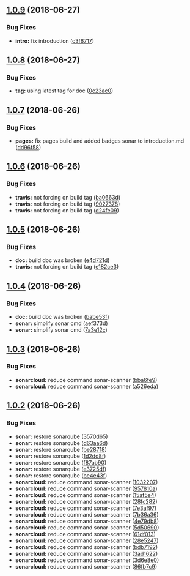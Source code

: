 ## [1.0.9](https://github.com/yeutech-lab/accept-dot-path/compare/v1.0.8...v1.0.9) (2018-06-27)


### Bug Fixes

* **intro:** fix introduction ([c3f6717](https://github.com/yeutech-lab/accept-dot-path/commit/c3f6717))

## [1.0.8](https://github.com/yeutech-lab/accept-dot-path/compare/v1.0.7...v1.0.8) (2018-06-27)


### Bug Fixes

* **tag:** using latest tag for doc ([0c23ac0](https://github.com/yeutech-lab/accept-dot-path/commit/0c23ac0))

## [1.0.7](https://github.com/yeutech-lab/accept-dot-path/compare/v1.0.6...v1.0.7) (2018-06-26)


### Bug Fixes

* **pages:** fix pages build and added badges sonar to introduction.md ([dd96f58](https://github.com/yeutech-lab/accept-dot-path/commit/dd96f58))

## [1.0.6](https://github.com/yeutech-lab/accept-dot-path/compare/v1.0.5...v1.0.6) (2018-06-26)


### Bug Fixes

* **travis:** not forcing on build tag ([ba0663d](https://github.com/yeutech-lab/accept-dot-path/commit/ba0663d))
* **travis:** not forcing on build tag ([9027378](https://github.com/yeutech-lab/accept-dot-path/commit/9027378))
* **travis:** not forcing on build tag ([d24fe09](https://github.com/yeutech-lab/accept-dot-path/commit/d24fe09))

## [1.0.5](https://github.com/yeutech-lab/accept-dot-path/compare/v1.0.4...v1.0.5) (2018-06-26)


### Bug Fixes

* **doc:** build doc was broken ([e4d721d](https://github.com/yeutech-lab/accept-dot-path/commit/e4d721d))
* **travis:** not forcing on build tag ([e182ce3](https://github.com/yeutech-lab/accept-dot-path/commit/e182ce3))

## [1.0.4](https://github.com/yeutech-lab/accept-dot-path/compare/v1.0.3...v1.0.4) (2018-06-26)


### Bug Fixes

* **doc:** build doc was broken ([babe53f](https://github.com/yeutech-lab/accept-dot-path/commit/babe53f))
* **sonar:** simplify sonar cmd ([aef373d](https://github.com/yeutech-lab/accept-dot-path/commit/aef373d))
* **sonar:** simplify sonar cmd ([7a3e12c](https://github.com/yeutech-lab/accept-dot-path/commit/7a3e12c))

## [1.0.3](https://github.com/yeutech-lab/accept-dot-path/compare/v1.0.2...v1.0.3) (2018-06-26)


### Bug Fixes

* **sonarcloud:** reduce command sonar-scanner ([bba6fe9](https://github.com/yeutech-lab/accept-dot-path/commit/bba6fe9))
* **sonarcloud:** reduce command sonar-scanner ([a526eda](https://github.com/yeutech-lab/accept-dot-path/commit/a526eda))

## [1.0.2](https://github.com/yeutech-lab/accept-dot-path/compare/v1.0.1...v1.0.2) (2018-06-26)


### Bug Fixes

* **sonar:** restore sonarqube ([3570d65](https://github.com/yeutech-lab/accept-dot-path/commit/3570d65))
* **sonar:** restore sonarqube ([d63aa6d](https://github.com/yeutech-lab/accept-dot-path/commit/d63aa6d))
* **sonar:** restore sonarqube ([be28718](https://github.com/yeutech-lab/accept-dot-path/commit/be28718))
* **sonar:** restore sonarqube ([1d2dd8f](https://github.com/yeutech-lab/accept-dot-path/commit/1d2dd8f))
* **sonar:** restore sonarqube ([f87ab90](https://github.com/yeutech-lab/accept-dot-path/commit/f87ab90))
* **sonar:** restore sonarqube ([e3725df](https://github.com/yeutech-lab/accept-dot-path/commit/e3725df))
* **sonar:** restore sonarqube ([be4e43f](https://github.com/yeutech-lab/accept-dot-path/commit/be4e43f))
* **sonarcloud:** reduce command sonar-scanner ([1032207](https://github.com/yeutech-lab/accept-dot-path/commit/1032207))
* **sonarcloud:** reduce command sonar-scanner ([957810a](https://github.com/yeutech-lab/accept-dot-path/commit/957810a))
* **sonarcloud:** reduce command sonar-scanner ([15af5e4](https://github.com/yeutech-lab/accept-dot-path/commit/15af5e4))
* **sonarcloud:** reduce command sonar-scanner ([28fc282](https://github.com/yeutech-lab/accept-dot-path/commit/28fc282))
* **sonarcloud:** reduce command sonar-scanner ([7e3af97](https://github.com/yeutech-lab/accept-dot-path/commit/7e3af97))
* **sonarcloud:** reduce command sonar-scanner ([7b36a36](https://github.com/yeutech-lab/accept-dot-path/commit/7b36a36))
* **sonarcloud:** reduce command sonar-scanner ([4e79db8](https://github.com/yeutech-lab/accept-dot-path/commit/4e79db8))
* **sonarcloud:** reduce command sonar-scanner ([5d50690](https://github.com/yeutech-lab/accept-dot-path/commit/5d50690))
* **sonarcloud:** reduce command sonar-scanner ([61df013](https://github.com/yeutech-lab/accept-dot-path/commit/61df013))
* **sonarcloud:** reduce command sonar-scanner ([28e5247](https://github.com/yeutech-lab/accept-dot-path/commit/28e5247))
* **sonarcloud:** reduce command sonar-scanner ([bdb7192](https://github.com/yeutech-lab/accept-dot-path/commit/bdb7192))
* **sonarcloud:** reduce command sonar-scanner ([3ad1622](https://github.com/yeutech-lab/accept-dot-path/commit/3ad1622))
* **sonarcloud:** reduce command sonar-scanner ([3d6e8e0](https://github.com/yeutech-lab/accept-dot-path/commit/3d6e8e0))
* **sonarcloud:** reduce command sonar-scanner ([86fb7c9](https://github.com/yeutech-lab/accept-dot-path/commit/86fb7c9))
